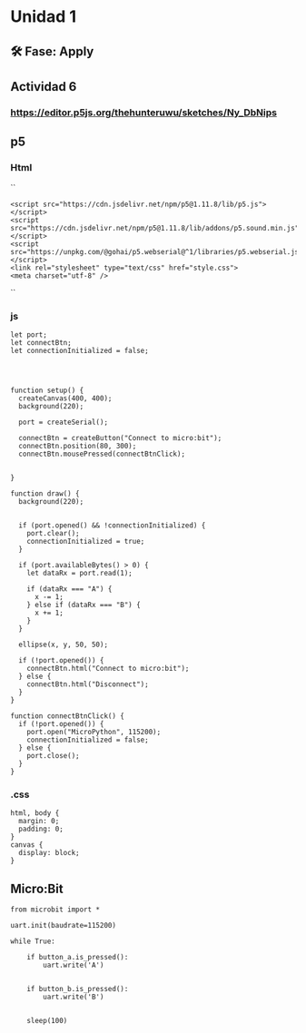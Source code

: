 # Unidad 1

## 🛠 Fase: Apply

## Actividad 6
### https://editor.p5js.org/thehunteruwu/sketches/Ny_DbNips
## p5
### Html
``
<!DOCTYPE html>
<html lang="en">
  <head>
    
    <script src="https://cdn.jsdelivr.net/npm/p5@1.11.8/lib/p5.js"></script>
    <script src="https://cdn.jsdelivr.net/npm/p5@1.11.8/lib/addons/p5.sound.min.js"></script>
    <script src="https://unpkg.com/@gohai/p5.webserial@^1/libraries/p5.webserial.js"></script>
    <link rel="stylesheet" type="text/css" href="style.css">
    <meta charset="utf-8" />

  </head>
  <body>
    <main>
    </main>
    <script src="sketch.js"></script>
  </body>
</html>

``
### js
```
let port;
let connectBtn;
let connectionInitialized = false;




function setup() {
  createCanvas(400, 400);
  background(220);

  port = createSerial();

  connectBtn = createButton("Connect to micro:bit");
  connectBtn.position(80, 300);
  connectBtn.mousePressed(connectBtnClick);

 
}

function draw() {
  background(220);


  if (port.opened() && !connectionInitialized) {
    port.clear();
    connectionInitialized = true;
  }

  if (port.availableBytes() > 0) {
    let dataRx = port.read(1);

    if (dataRx === "A") {
      x -= 1; 
    } else if (dataRx === "B") {
      x += 1; 
    }
  }

  ellipse(x, y, 50, 50);

  if (!port.opened()) {
    connectBtn.html("Connect to micro:bit");
  } else {
    connectBtn.html("Disconnect");
  }
}

function connectBtnClick() {
  if (!port.opened()) {
    port.open("MicroPython", 115200);
    connectionInitialized = false;
  } else {
    port.close();
  }
}
```
### .css
```
html, body {
  margin: 0;
  padding: 0;
}
canvas {
  display: block;
}

```
## Micro:Bit

```
from microbit import *

uart.init(baudrate=115200)

while True:

    if button_a.is_pressed():
        uart.write('A')
  

    if button_b.is_pressed():
        uart.write('B')
   

    sleep(100)
```



